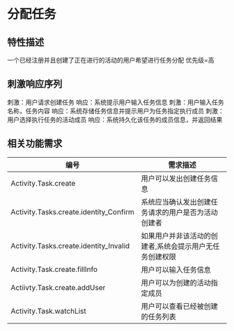 # 分配任务

## 特性描述

一个已经注册并且创建了正在进行的活动的用户希望进行任务分配
优先级=高

## 刺激响应序列

刺激：用户请求创建任务
响应：系统提示用户输入任务信息
刺激：用户输入任务名称，任务内容
响应：系统存储任务信息并提示用户为任务指定执行成员
刺激：用户选择执行任务的活动成员
响应：系统持久化该任务的成员信息，并返回结果

## 相关功能需求
| 编号 | 需求描述 |
| --- | --- |
| Activity.Task.create | 用户可以发出创建任务信息 |
| Activity.Tasks.create.identity\_Confirm | 系统应当确认发出创建任务请求的用户是否为活动创建者 |
| Activity.Tasks.create.identity\_Invalid | 如果用户并非该活动的创建者,系统会提示用户无任务创建权限 |
| Activity.Task.create.fillInfo | 用户可以输入任务信息 |
| Actiivty.Task.create.addUser | 用户可以为创建的活动指定成员 |
| Activity.Task.watchList | 用户可以查看已经被创建的任务列表 |

